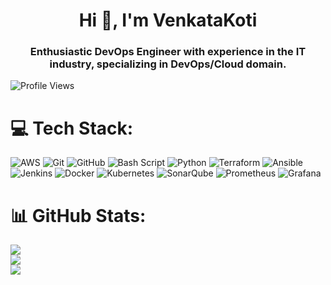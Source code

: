 <h1 align="center">Hi 👋, I'm VenkataKoti</h1>
<h3 align="center">Enthusiastic DevOps Engineer with experience in the IT industry, specializing in DevOps/Cloud domain.</h3>

<p align="left">
  <img src="https://komarev.com/ghpvc/?username=Venkatakoti-lab&label=Profile%20Views&color=0e75b6&style=flat" alt="Profile Views" />
</p>


  

# 💻 Tech Stack:
![AWS](https://img.shields.io/badge/AWS-%23FF9900.svg?style=for-the-badge&logo=amazon-aws&logoColor=white) ![Git](https://img.shields.io/badge/git-%23F05033.svg?style=for-the-badge&logo=git&logoColor=white) ![GitHub](https://img.shields.io/badge/github-%23121011.svg?style=for-the-badge&logo=github&logoColor=white) ![Bash Script](https://img.shields.io/badge/bash_script-%23121011.svg?style=for-the-badge&logo=gnu-bash&logoColor=white) ![Python](https://img.shields.io/badge/python-3670A0?style=for-the-badge&logo=python&logoColor=ffdd54) ![Terraform](https://img.shields.io/badge/terraform-%235835CC.svg?style=for-the-badge&logo=terraform&logoColor=white) ![Ansible](https://img.shields.io/badge/ansible-%231A1918.svg?style=for-the-badge&logo=ansible&logoColor=white) ![Jenkins](https://img.shields.io/badge/jenkins-%232C5263.svg?style=for-the-badge&logo=jenkins&logoColor=white) ![Docker](https://img.shields.io/badge/docker-%230db7ed.svg?style=for-the-badge&logo=docker&logoColor=white) ![Kubernetes](https://img.shields.io/badge/kubernetes-%23326ce5.svg?style=for-the-badge&logo=kubernetes&logoColor=white) ![SonarQube](https://img.shields.io/badge/SonarQube-black?style=for-the-badge&logo=sonarqube&logoColor=4E9BCD) ![Prometheus](https://img.shields.io/badge/Prometheus-E6522C?style=for-the-badge&logo=Prometheus&logoColor=white) ![Grafana](https://img.shields.io/badge/grafana-%23F46800.svg?style=for-the-badge&logo=grafana&logoColor=white)

# 📊 GitHub Stats:
![](https://github-readme-stats.vercel.app/api?username=Venkatakoti-lab&theme=dark&hide_border=false&include_all_commits=true&count_private=false)<br/>
![](https://nirzak-streak-stats.vercel.app/?user=Venkatakoti-lab&theme=dark&hide_border=false)<br/>
![](https://github-readme-stats.vercel.app/api/top-langs/?username=Venkatakoti-lab&theme=dark&hide_border=false&include_all_commits=true&count_private=false&layout=compact)